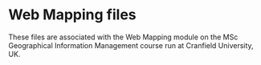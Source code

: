 # Web Mapping files
These files are associated with the Web Mapping module on the MSc Geographical Information Management course run at Cranfield University, UK.
